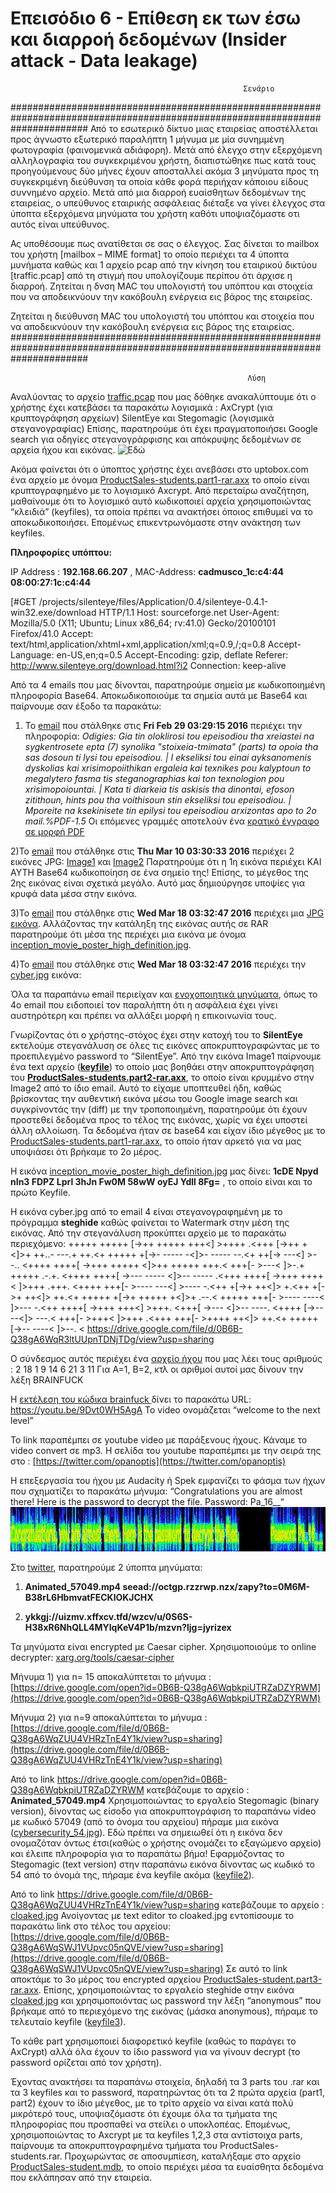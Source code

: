 # Επεισόδιο 6 - Επίθεση εκ των έσω και διαρροή δεδομένων (Insider attack - Data leakage)

                                                        Σενάριο
##############################################################################################################################
Από το εσωτερικό δίκτυο μιας εταιρείας αποστέλλεται προς άγνωστο εξωτερικό παραλήπτη 1
μήνυμα με μία συνημμένη φωτογραφία (φαινομενικά αδιάφορη).
Μετά από έλεγχο στην εξερχόμενη αλληλογραφία του συγκεκριμένου χρήστη, διαπιστώθηκε πως
κατά τους προηγούμενους δύο μήνες έχουν αποσταλλεί ακόμα 3 μηνύματα προς τη συγκεκριμένη
διεύθυνση τα οποία κάθε φορά περιήχαν κάποιου είδους συννημένο αρχείο.
Μετά από μια διαρροή ευαίσθητων δεδομένων της εταιρείας, ο υπεύθυνος εταιρικής ασφάλειας
διέταξε να γίνει έλεγχος στα ύποπτα εξερχόμενα μηνύματα του χρήστη καθότι υποψιαζόμαστε
οτι αυτός είναι υπεύθυνος.

Ας υποθέσουμε πως ανατίθεται σε σας ο έλεγχος. Σας δίνεται το mailbox του χρήστη [mailbox –
MIME format] το οποίο περιέχει τα 4 ύποπτα μυνήματα καθώς και 1 αρχείο pcap από την
κίνηση του εταιρικού δικτύου [traffic.pcap] από τη στιγμή που υπολογίζουμε περίπου ότι άρχισε
η διαρροή.
Ζητείται η δνση MAC του υπολογιστή του υπόπτου και στοιχεία που να αποδεικνύουν την
κακόβουλη ενέργεια εις βάρος της εταιρείας.

Ζητείται η διεύθυνση MAC του υπολογιστή του υπόπτου και στοιχεία που να αποδεικνύουν την κακόβουλη ενέργεια εις βάρος της εταιρείας.
##############################################################################################################################

                                                         Λύση 

Αναλύοντας το αρχείο [traffic.pcap](https://drive.google.com/open?id=0B3Mkr-G7WiW3T29aZ3Azd3FNc3c) που μας δόθηκε ανακαλύπτουμε ότι ο χρήστης έχει κατεβάσει τα παρακάτω λογισμικά :
AxCrypt (για κρυπτογράφηση αρχείων)
SilentEye και Stegomagic (λογισμικά στεγανογραφίας)
Επίσης, παρατηρούμε ότι έχει πραγματοποιήσει Google search για οδηγίες στεγανογράρφισης και απόκρυψης δεδομένων σε αρχεία ήχου και εικόνας. ![Εδώ](https://github.com/FournarakisKostas/panoptis2016/blob/master/ep6-data_leakage/suggestions.JPG?raw=true)

Ακόμα φαίνεται ότι ο ύποπτος χρήστης έχει ανεβάσει στο uptobox.com ένα αρχείο με όνομα [ProductSales-students.part1-rar.axx](https://github.com/FournarakisKostas/panoptis2016/blob/master/ep6-data_leakage/ProductSales-students.part1-rar.axx) το οποίο είναι κρυπτογραφημένο με το λογισμικό Axcrypt. Από περεταίρω αναζήτηση, μαθαίνουμε ότι το λογισμικό αυτό κωδικοποιεί αρχεία χρησιμοποιώντας “κλειδιά” (keyfiles), τα οποία πρέπει να ανακτήσει όποιος επιθυμεί να το αποκωδικοποιήσει. Επομένως επικεντρωνόμαστε στην ανάκτηση των keyfiles.

**Πληροφορίες υπόπτου:**

IP Address   : __192.168.66.207__ , MAC-Address: __cadmusco_1c:c4:44 08:00:27:1c:c4:44__

[#GET /projects/silenteye/files/Application/0.4/silenteye-0.4.1-win32.exe/download HTTP/1.1
Host: sourceforge.net
User-Agent: Mozilla/5.0 (X11; Ubuntu; Linux x86_64; rv:41.0) Gecko/20100101 Firefox/41.0
Accept: text/html,application/xhtml+xml,application/xml;q=0.9,/;q=0.8
Accept-Language: en-US,en;q=0.5
Accept-Encoding: gzip, deflate
Referer: http://www.silenteye.org/download.html?i2
Connection: keep-alive
        
Από τα 4 emails που μας δίνονται, παρατηρούμε σημεία με κωδικοποιημένη  πληροφορία Base64.
Αποκωδικοποιούμε τα σημεία αυτά με Base64 και παίρνουμε σαν έξοδο τα παρακάτω: 

1) Το [email](https://github.com/FournarakisKostas/panoptis2016/blob/master/ep6-data_leakage/email_1.txt) που στάλθηκε στις **Fri Feb 29 03:29:15 2016** περιέχει την πληροφορία:
_Odigies: Gia tin oloklirosi tou epeisodiou tha xreiastei na sygkentrosete epta (7) synolika "stoixeia-tmimata" (parts) ta opoia tha sas dosoun ti lysi tou epeisodiou. | I ekseliksi tou einai ayksanomenis dyskolias kai xrisimopoiithikan ergaleia kai texnikes pou kalyptoun to megalytero fasma tis steganographias kai ton texnologion pou xrisimopoiountai. | Kata ti diarkeia tis askisis tha dinontai, efoson zitithoun, hints pou tha voithisoun stin ekseliksi tou epeisodiou. | Mporeite na ksekinisete tin epilysi tou epeisodiou arxizontas apo to 2o mail.%PDF-1.5_
Οι επόμενες γραμμές αποτελούν ένα [κρατικό έγγραφο σε μορφή PDF](https://github.com/FournarakisKostas/panoptis2016/blob/master/ep6-data_leakage/PDF_apo_email1.pdf) 

2)Το [email](https://github.com/FournarakisKostas/panoptis2016/blob/master/ep6-data_leakage/email_2.txt) που στάλθηκε στις **Thu Mar 10 03:30:33 2016** περιέχει 2 εικόνες JPG: 
[Image1](https://github.com/FournarakisKostas/panoptis2016/blob/master/ep6-data_leakage/image1_apo_email2.jpg) και 
[Image2](https://github.com/FournarakisKostas/panoptis2016/blob/master/ep6-data_leakage/image2_apo_email2.jpg)
Παρατηρούμε ότι η 1η εικόνα περιέχει ΚΑΙ ΑΥΤΗ Base64 κωδικοποίηση σε ένα σημείο της!
Επίσης, το μέγεθος της 2ης εικόνας είναι σχετικά μεγάλο. Αυτό μας δημιούργησε υποψίες για κρυφά data μέσα στην εικόνα.

3)Το [email](https://github.com/FournarakisKostas/panoptis2016/blob/master/ep6-data_leakage/email_3.txt) που στάλθηκε στις **Wed Mar 18 03:32:47 2016** περιέχει μια [JPG εικόνα](https://github.com/FournarakisKostas/panoptis2016/blob/master/ep6-data_leakage/apo_email-3.jpg).
Αλλάζοντας την κατάληξη της εικόνας αυτής σε RAR παρατηρούμε ότι μέσα της περιέχει μια εικόνα με όνομα [inception_movie_poster_high_definition.jpg](https://github.com/FournarakisKostas/panoptis2016/blob/master/ep6-data_leakage/inception_movie_poster_high_definition.jpg).

4)Το [email](https://github.com/FournarakisKostas/panoptis2016/blob/master/ep6-data_leakage/email_4.txt) που στάλθηκε στις **Wed Mar 18 03:32:47 2016** περιέχει την [cyber.jpg](https://github.com/FournarakisKostas/panoptis2016/blob/master/ep6-data_leakage/cyber_apo_email-4.jpg) εικόνα: 

Όλα τα παραπάνω email περιείχαν και [ενοχοποιητικά μηνύματα](https://github.com/FournarakisKostas/panoptis2016/blob/master/ep6-data_leakage/all_emails_text.txt), όπως το 4o email που ειδοποιεί τον παραλήπτη ότι η ασφάλεια έχει γίνει αυστηρότερη και πρέπει να αλλάξει μορφή η επικοινωνία τους.

Γνωρίζοντας ότι ο χρήστης-στόχος έχει στην κατοχή του το __SilentEye__ εκτελούμε στεγανάλυση σε όλες τις εικόνες αποκρυπτογραφώντας με το προεπιλεγμένο password το “SilentEye”.
Από την εικόνα Image1 παίρνουμε ένα text αρχείο ([__keyfile__](https://github.com/FournarakisKostas/panoptis2016/blob/master/ep6-data_leakage/Key_File1.txt)) το οποίο μας βοηθάει στην αποκρυπτογράφηση του [__ProductSales-students.part2-rar.axx__](https://github.com/FournarakisKostas/panoptis2016/blob/master/ep6-data_leakage/ProductSales-students.part2-rar.axx), το οποίο είναι κρυμμένο στην Image2 από το ίδιο email.
Αυτό το είχαμε υποπτευθεί ήδη, καθώς βρίσκοντας την αυθεντική εικόνα μέσω του Google image search και συγκρίνοντάς την (diff) με την τροποποιημένη, παρατηρούμε ότι έχουν προστεθεί δεδομένα προς το τέλος της εικόνας, χωρίς να έχει υποστεί άλλη αλλοίωση. Τα δεδομένα ήταν σε base64 και είχαν ίδιο μέγεθος με το [ProductSales-students.part1-rar.axx](https://github.com/FournarakisKostas/panoptis2016/blob/master/ep6-data_leakage/ProductSales-students.part1-rar.axx), το οποίο ήταν αρκετό για να μας υποψιάσει ότι βρήκαμε το 2ο μέρος.

Η εικόνα [inception_movie_poster_high_definition.jpg](https://github.com/FournarakisKostas/panoptis2016/blob/master/ep6-data_leakage/inception_movie_poster_high_definition.jpg) μας δίνει: __1cDE Npyd nIn3 FDPZ Lprl 3hJn Fw0M 58wW oyEJ Ydll 8Fg=__ , το οποίο είναι και το πρώτο Keyfile.


Η εικόνα cyber.jpg από το email 4 είναι στεγανογραφημένη με το πρόγραμμα __steghide__ καθώς φαίνεται το Watermark στην μέση της εικόνας. Από την στεγανάλυση προκύπτει αρχείο με το παρακάτω περιεχόμενο: 
+++++ +++++ [->++ +++++ +++<] >++++ .<+++ [->++ +<]>+ ++..- ---.+ ++.<+
+++++ +[->- ----- -<]>- ----- --.<+ ++[-> ---<] >--.. <++++ ++++[ ->+++
+++++ <]>++ +++++ +++.< +++[- >---< ]>-.+ +++++ .-.+. <++++ ++++[ ->---
----- <]>-- ----- .<+++ ++++[ ->+++ ++++< ]>+++ .+++. <++++ +++[- >----
---<] >---- -.<++ +[->+ ++<]> +.<++ +[->+ ++<]> ++.<+ +++++ +[->+ +++++
+<]>+ .--.< +++++ +++[- >---- ----< ]>--- -.<++ ++++[ ->+++ +++<] >+++.
<+++[ ->--- <]>-- ----. <++++ [->-- --<]> ---.< +++[- >+++< ]>+++ .<+++
+++[- >++++ ++<]> ++.<+ +++++ [->-- ----< ]>--. <
https://drive.google.com/file/d/0B6B-Q38gA6WqR3ltUUpnTDNjTDg/view?usp=sharing   

Ο σύνδεσμος αυτός περιέχει ένα [αρχείο ήχου](https://github.com/FournarakisKostas/panoptis2016/blob/master/ep6-data_leakage/transmission.mp3) που μας λέει τους αριθμούς : 
2 18 1 9 14 6 21 3 11 
Για Α=1, Β=2, κτλ οι αριθμοί αυτοί μας δίνουν την λέξη BRAINFUCK 

Η [εκτέλεση του κώδικα brainfuck ](https://copy.sh/brainfuck/) δίνει το παρακάτω URL: https://youtu.be/9Dvt0WH5AgA
To video ονομάζεται “welcome to the next level”

To link παραπέμπει σε youtube video με παράξενους ήχους. Κάναμε το video convert σε mp3. Η σελίδα του youtube παραπέμπει με την σειρά της στο : [https://twitter.com/opanoptis](https://twitter.com/opanoptis)

Η επεξεργασία του ήχου με Audacity ή Spek εμφανίζει το φάσμα των ήχων που σχηματίζει το παρακάτω μήνυμα: “Congratulations you are almost there! Here is the password to decrypt the file. Password: Pa_16__“ ![AXX_Password](https://github.com/FournarakisKostas/panoptis2016/blob/master/ep6-data_leakage/AXX_Password.JPG)

Στο [twitter](https://twitter.com/opanoptis), παρατηρούμε 2 ύποπτα μηνύματα:

1. __Animated_57049.mp4 seead://octgp.rzzrwp.nzx/zapy?to=0M6M-B38rL6HbmvatFECKlOKJCHX__

2. __ykkgj://uizmv.xffxcv.tfd/wzcv/u/0S6S-H38xR6NhQLL4MYIqKeV4P1b/mzvn?ljg=jyrizex__

Τα μηνύματα είναι encrypted με Caesar cipher. Χρησιμοποιούμε το online decrypter: [xarg.org/tools/caesar-cipher](http://www.xarg.org/tools/caesar-cipher/)

Μήνυμα 1) για n= 15 αποκαλύπτεται το μήνυμα : [https://drive.google.com/open?id=0B6B-Q38gA6WqbkpiUTRZaDZYRWM](https://drive.google.com/open?id=0B6B-Q38gA6WqbkpiUTRZaDZYRWM)

Μήνυμα 2) για n=9 αποκαλύπτεται το μήνυμα : 
[https://drive.google.com/file/d/0B6B-Q38gA6WqZUU4VHRzTnE4Y1k/view?usp=sharing](https://drive.google.com/file/d/0B6B-Q38gA6WqZUU4VHRzTnE4Y1k/view?usp=sharing)

Από το link https://drive.google.com/open?id=0B6B-Q38gA6WqbkpiUTRZaDZYRWM
κατεβάζουμε το αρχείο : __Animated_57049.mp4__
Χρησιμοποιώντας το εργαλείο Stegomagic (binary version), δίνοντας ως είσοδο για αποκρυπτογράφιση το παραπάνω video με κωδικό 57049 (από το όνομα του αρχείου) πήραμε μια εικόνα ([cybersecurity_54.jpg](https://github.com/FournarakisKostas/panoptis2016/blob/master/ep6-data_leakage/cybercrime_54.jpg)). 
Εδώ πρέπει να σημειωθεί ότι η εικόνα δεν ονομαζόταν όντως έτσι(καθώς ο χρήστης ονομάζει το εξαγώμενο αρχείο) και έλειπε πληροφορία για το παραπάτω βήμα!
Εφαρμόζοντας το Stegomagic (text version) στην παραπάνω εικόνα δίνοντας ως κωδικό το 54 από το όνομά της, πήραμε ένα keyfile ακόμα ([keyfile2](https://github.com/FournarakisKostas/panoptis2016/blob/master/ep6-data_leakage/Key_File2.txt)).

Από το link https://drive.google.com/file/d/0B6B-Q38gA6WqZUU4VHRzTnE4Y1k/view?usp=sharing
κατεβάζουμε το αρχείο : [cloaked.jpg](https://github.com/FournarakisKostas/panoptis2016/blob/master/ep6-data_leakage/cloaked.jpg)
Ανοίγοντας με text editor το cloaked.jpg εντοπίσουμε το παρακάτω link στο τέλος του αρχείου:
[https://drive.google.com/file/d/0B6B-Q38gA6WqSWJ1VUpvc05nQVE/view?usp=sharing](https://drive.google.com/file/d/0B6B-Q38gA6WqSWJ1VUpvc05nQVE/view?usp=sharing)
Σε αυτό το link αποκτάμε το 3ο μέρος του encrypted αρχείου [ProductSales-student.part3-rar.axx](https://github.com/FournarakisKostas/panoptis2016/blob/master/ep6-data_leakage/ProductSales-students.part3-rar.axx).
Επίσης, χρησιμοποιώντας το εργαλείο steghide στην εικόνα [cloaked.jpg](https://github.com/FournarakisKostas/panoptis2016/blob/master/ep6-data_leakage/cloaked.jpg) και χρησιμοποιόντας ως password την λέξη “anonymous” που βρήκαμε από το περιεχόμενο της εικόνας (μάσκα anonymous), πήραμε το τελευταίο keyfile ([keyfile3](https://github.com/FournarakisKostas/panoptis2016/blob/master/ep6-data_leakage/Key_File3.txt)).

Το κάθε part χρησιμοποιεί διαφορετικό keyfile (καθώς το παράγει το AxCrypt) αλλά όλα έχουν το ίδιο password για να γίνουν decrypt (το password ορίζεται από τον χρήστη).

Έχοντας ανακτήσει τα παραπάνω στοιχεία, δηλαδή τα 3 parts του .rar και τα 3 keyfiles και το password, παρατηρώντας ότι τα 2 πρώτα αρχεία (part1, part2) έχουν το ίδιο μέγεθος, με το τρίτο αρχείο να είναι κατά πολύ μικρότερό τους, υποψιαζόμαστε ότι έχουμε όλα τα τμήματα της πληροφορίας που προσπαθεί να στείλει ο υποκλοπέας. Επομένως, χρησιμοποιώντας το Axcrypt με τα keyfiles 1,2,3 στα αντίστοιχα parts, παίρνουμε τα αποκρυπτογραφημένα τμήματα του ProductSales-students.rar. Προχωρώντας σε αποσυμπίεση, καταλήξαμε στο αρχείο [ProductSales-student.mdb](https://github.com/FournarakisKostas/panoptis2016/blob/master/ep6-data_leakage/ProductSales-student.mdb), το οποίο περιέχει μέσα τα ευαίσθητα δεδομένα που εκλάπησαν από την εταιρεία.

